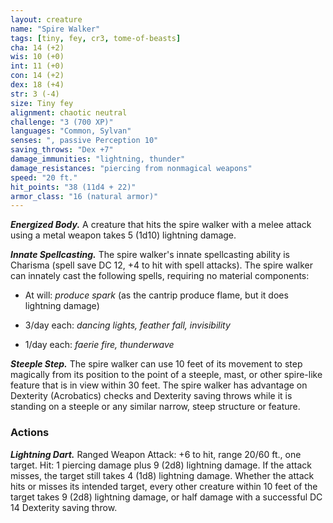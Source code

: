 ```yaml
---
layout: creature
name: "Spire Walker"
tags: [tiny, fey, cr3, tome-of-beasts]
cha: 14 (+2)
wis: 10 (+0)
int: 11 (+0)
con: 14 (+2)
dex: 18 (+4)
str: 3 (-4)
size: Tiny fey
alignment: chaotic neutral
challenge: "3 (700 XP)"
languages: "Common, Sylvan"
senses: ", passive Perception 10"
saving_throws: "Dex +7"
damage_immunities: "lightning, thunder"
damage_resistances: "piercing from nonmagical weapons"
speed: "20 ft."
hit_points: "38 (11d4 + 22)"
armor_class: "16 (natural armor)"
---
```


***Energized Body.*** A creature that hits the spire walker with a melee attack using a metal weapon takes 5 (1d10) lightning damage.

***Innate Spellcasting.*** The spire walker's innate spellcasting ability is Charisma (spell save DC 12, +4 to hit with spell attacks). The spire walker can innately cast the following spells, requiring no material components:

* At will: <i>produce spark </i>(as the cantrip produce flame, but it does lightning damage)

* 3/day each: <i>dancing lights, feather fall, invisibility</i>

* 1/day each: <i>faerie fire, thunderwave</i>

***Steeple Step.*** The spire walker can use 10 feet of its movement to step magically from its position to the point of a steeple, mast, or other spire-like feature that is in view within 30 feet. The spire walker has advantage on Dexterity (Acrobatics) checks and Dexterity saving throws while it is standing on a steeple or any similar narrow, steep structure or feature.

### Actions

***Lightning Dart.*** Ranged Weapon Attack: +6 to hit, range 20/60 ft., one target. Hit: 1 piercing damage plus 9 (2d8) lightning damage. If the attack misses, the target still takes 4 (1d8) lightning damage. Whether the attack hits or misses its intended target, every other creature within 10 feet of the target takes 9 (2d8) lightning damage, or half damage with a successful DC 14 Dexterity saving throw.

